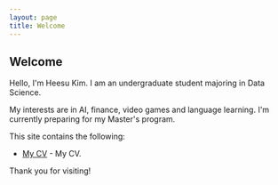```yaml
---
layout: page
title: Welcome
---
```


## Welcome

Hello, I'm Heesu Kim. I am an undergraduate student majoring in Data Science.

My interests are in AI, finance, video games and language learning. I'm currently preparing for my Master's program.

This site contains the following:

* [My CV](/asset/Heesu_Kim_CV.pdf) - My CV.
<!---* [My Portfolio](/portfolio/) - What I've made!-->
<!---* [My Blog](/blog/) - What I've Wrote!-->
<!---* [More About Me](/about/) - My background.-->

Thank you for visiting!